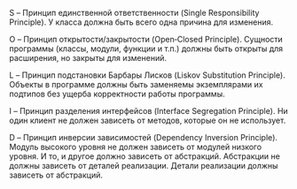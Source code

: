 S – Принцип единственной ответственности (Single Responsibility Principle). У класса должна быть всего одна причина для изменения.

O – Принцип открытости/закрытости (Open‐Closed Principle). Сущности программы (классы, модули, функции и т.п.) должны быть открыты для расширения, но закрыты для изменений.

L – Принцип подстановки Барбары Лисков (Liskov Substitution Principle). Объекты в программе должны быть заменяемы экземплярами их подтипов без ущерба корректности работы программы.

I – Принцип разделения интерфейсов (Interface Segregation Principle). Ни один клиент не должен зависеть от методов, которые он не использует.

D – Принцип инверсии зависимостей (Dependency Inversion Principle). Модуль высокого уровня не должен зависеть от модулей низкого уровня. И то, и другое должно зависеть от абстракций. Абстракции не должны зависеть от деталей реализации. Детали реализации должны зависеть от абстракций.
